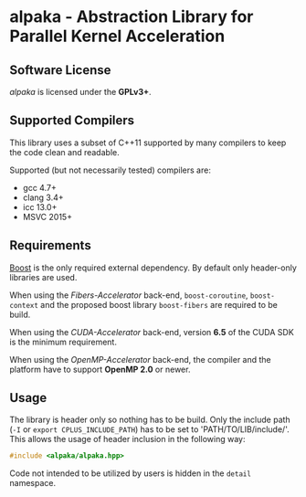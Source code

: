 alpaka - Abstraction Library for Parallel Kernel Acceleration
================================================================

Software License
----------------

*alpaka* is licensed under the **GPLv3+**. 

Supported Compilers
-------------------

This library uses a subset of C++11 supported by many compilers to keep the
code clean and readable.

Supported (but not necessarily tested) compilers are:
- gcc 4.7+
- clang 3.4+
- icc 13.0+
- MSVC 2015+

Requirements
------------

[Boost](http://boost.org/) is the only required external dependency.
By default only header-only libraries are used.

When using the *Fibers-Accelerator* back-end, `boost-coroutine`, `boost-context` and
the proposed boost library `boost-fibers` are required to be build.

When using the *CUDA-Accelerator* back-end, version **6.5** of the CUDA SDK is the
minimum requirement.

When using the *OpenMP-Accelerator* back-end, the compiler and the platform have
to support **OpenMP 2.0** or newer.

Usage
-----

The library is header only so nothing has to be build.
Only the include path (`-I` or `export CPLUS_INCLUDE_PATH`) has to be set to 'PATH/TO/LIB/include/'.
This allows the usage of header inclusion in the following way:

```c++
#include <alpaka/alpaka.hpp>
```

Code not intended to be utilized by users is hidden in the `detail` namespace.
